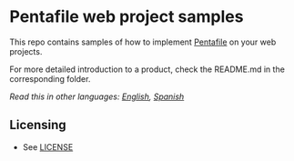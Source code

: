 # Pentafile web project samples

This repo contains samples of how to implement [Pentafile](https://pentafile.com) on your web projects.

For more detailed introduction to a product, check the README.md in the
corresponding folder.

*Read this in other languages: [English](README.md), [Spanish](README.es.md)*
## Licensing

* See [LICENSE](LICENSE)

